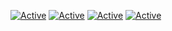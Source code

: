 [![Active](https://img.shields.io/badge/Programming%20Experience-7%20Years-blue?style=flat-square&logo=csharp.svg)](https://www.github.com/ZelliDev)
[![Active](https://img.shields.io/badge/Langages-C%23%20%2F%20Q%23%20%2F%20Vb.Net-blue?style=flat-square)](https://www.github.com/ZelliDev)
[![Active](https://img.shields.io/badge/Discord-Prof%20Zelly%5BLeader%20Overdrive%5D%236666-blue?style=flat-square&logo=discord)](https://www.github.com/ZelliDev)
[![Active](https://img.shields.io/badge/C%23%20Skill-%E2%98%85%E2%98%85%E2%98%85%E2%98%85%E2%98%85%20(100)-green?style=flat-square)](https://www.github.com/ZelliDev)

